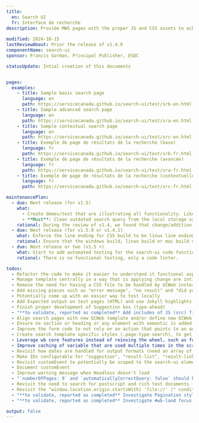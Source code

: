 ```yaml
---
title:
  en: Search UI
  fr: Interface de recherche
description: Provide MWS pages with the proper JS and CSS assets to achieve a working search page with the vendor's (Coveo) technology called Headless.
  
modified: 2024-10-15
lastReviewAbout: Prior the release of v1.4.0
componentName: search-ui
sponsor: Francis Gorman, Principal Publisher, ESDC 

statusUpdate: Intial creation of this documents


pages:
  examples:
    - title: Sample basic search page
      language: en
      path: https://servicecanada.github.io/search-ui/test/srb-en.html
    - title: Sample advanced search page
      language: en
      path: https://servicecanada.github.io/search-ui/test/sra-en.html
    - title: Sample contextual search page
      language: en
      path: https://servicecanada.github.io/search-ui/test/src-en.html
    - title: Exemple de page de résultats de la recherche (base)
      language: fr
      path: https://servicecanada.github.io/search-ui/test/srb-fr.html
    - title: Exemple de page de résultats de la recherche (avancée)
      language: fr
      path: https://servicecanada.github.io/search-ui/test/sra-fr.html
    - title: Exemple de page de résultats de la recherche (contextuelle)
      language: fr
      path: https://servicecanada.github.io/search-ui/test/src-fr.html

maintenancePlan:
  - due: Next release (for v1.5)
    what:
      - Create demos/test that are illustrating all functionality. Like a demos that show all the possible configurable option.
      - **Must**: Clean outdated search query from the local storage variable `__coveo.analytics.history`. At minimum an expiry date/time constraint must be applied.
    rational: During the review of v1.4, we found that change/addition was made to un-demoed feature.
  - due: Next release (for v1.5.0 or v1.4.1)
    what: Enforce the line ending for CSS build to be linux line ending, especially when generating the distribution files
    rational: Ensure that the windows build, linux build or mac build do produce the same binary file.
  - due: Next release or two (v1.5 +)
    what: Start to add automated testing for the search-ui code functional aspect. This could be unit testing or functiona testing with pupetteer.
    rational: There is no functional testing, only a code linter.

todos:
  - Refactor the code to make it easier to understand it functional aspect
  - Manage template centrally in a way that is applying change are intituitive and easierand make if easier to configure/update
  - Remove the need for having a CSS file to be handled by GCWeb instead!
  - Add missing pieces such as "error message", "no result" and "did you mean" into our reference implementation as an example
  - Potentially come up with an easier way to test locally
  - Add Expected output on test pages (HTML) and use Jekyll highlights
  - Finish proper development of Suggestion box (type-ahead)
  - "**to validate, reported as completed** Add includes of JS (src) files in a baked in Jekyll variables instead of hardcoded"
  - Align search pages with new GCWeb template and/or define new GCWeb templates
  - Ensure no section or heading or any element with semantic is added alone/empty on the page 
  - Improve the form code to not rely on an action that points to an anchor for a dynamically added element, which doesn't exist on the page prior to JS
  - Create search template specific styles (.page-type-search), to get rid of overusage of .h3 class for example
  - Leverage wb core features instead of reinving the wheel, such as for language of page and dates. For dates, native JS functions could be leveraged such as: toLocaleDateString
  - Improve caching of variable that are used multiple times in the script, such as: window.location, then window.location.pathname
  - Revisit how dates are handled for output formats (need an array of months?)
  - Make IDs configurable for "suggestion", "result-list", "result-link", "query-summary", "pager"
  - Revisit customEvent to potentially be scoped to the search-ui element instead of document
  - Document customEvent
  - Improve warning message when Headless doesn't load
  - "`numberOfPages: 9` and `automaticallyCorrectQuery: false` should be configurable through parameters"
  - Revisit the need to search for postscript and rich text documents (ps and rtf. Are they needed? What's the usecase?
  - Revisit the "window.location.origin.startsWith( 'file://' )" condition
  - "**to validate, reported as completed** Investigate Pagination styles when testing from GitHub"
  - "**to validate, reported as completed** Investigate #wb-land focus on Advanced search"

output: false
---
```

